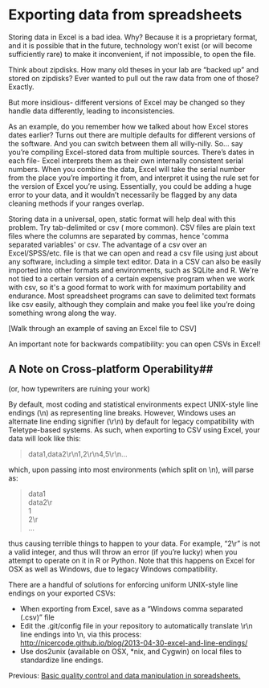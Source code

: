 # Exporting data from spreadsheets #
Storing data in Excel is a bad idea. Why? Because it is a proprietary format, and it is possible that in the future, technology won’t exist (or will become sufficiently rare)  to make it inconvenient, if not impossible, to open the file. 

Think about zipdisks. How many old theses in your lab are “backed up” and stored on zipdisks? Ever wanted to pull out the raw data from one of those?
Exactly.

But more insidious- different versions of Excel may be changed so they handle data differently, leading to inconsistencies.

As an example, do you remember how we talked about how Excel stores dates earlier? Turns out there are multiple defaults for different versions of the software. And you can switch between them all willy-nilly. So… say you’re compiling Excel-stored data from multiple sources. There’s dates in each file- Excel interprets them as their own internally consistent serial numbers. When you combine the data, Excel will take the serial number from the place you’re importing it from, and interpret it using the rule set for the version of Excel you’re using. Essentially, you could be adding a huge error to your data, and it wouldn’t necessarily be flagged by any data cleaning methods if your ranges overlap.

Storing data in a universal, open, static format will help deal with this problem. Try tab-delimited  or csv ( more common). CSV files are plain text files where the columns are separated by commas, hence 'comma separated variables' or csv. The advantage of a csv over an Excel/SPSS/etc. file is that we can open and read a csv file using just about any software, including a simple text editor. Data in a CSV can also be easily imported into other formats and environments, such as SQLite and R. We're not tied to a certain version of a certain expensive program when we work with csv, so it's a good format to work with for maximum portability and endurance. Most spreadsheet programs can save to delimited text formats like csv easily, although they complain and make you feel like you’re doing something wrong along the way.

[Walk through an example of saving an Excel file to CSV]

An important note for backwards compatibility: you can open CSVs in Excel!

## A Note on Cross-platform Operability##
(or, how typewriters are ruining your work)

By default, most coding and statistical environments expect UNIX-style line endings (\n) as representing line breaks.  However, Windows uses an alternate line ending signifier (\r\n) by default for legacy compatibility with Teletype-based systems.  As such, when exporting to CSV using Excel, your data will look like this:

>data1,data2\r\n1,2\r\n4,5\r\n…

which, upon passing into most environments (which split on \n), will parse as:

>data1<br>
>data2\r<br>
>1<br>
>2\r<br>
>...

thus causing terrible things to happen to your data.  For example, “2\r” is not a valid integer, and thus will throw an error (if you’re lucky) when you attempt to operate on it in R or Python.  Note that this happens on Excel for OSX as well as Windows, due to legacy Windows compatibility.

There are a handful of solutions for enforcing uniform UNIX-style line endings on your exported CSVs:

- When exporting from Excel, save as a “Windows comma separated (.csv)” file
- Edit the .git/config file in your repository to automatically translate \r\n line endings into \n, via this process: http://nicercode.github.io/blog/2013-04-30-excel-and-line-endings/
- Use dos2unix (available on OSX, *nix, and Cygwin) on local files to standardize line endings.

Previous: [Basic quality control and data manipulation in spreadsheets.](04-quality-control.md) 
